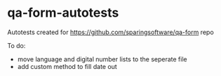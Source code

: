 # qa-form-autotests
Autotests created for https://github.com/sparingsoftware/qa-form repo

To do:
- move language and digital number lists to the seperate file
- add custom method to fill date out
